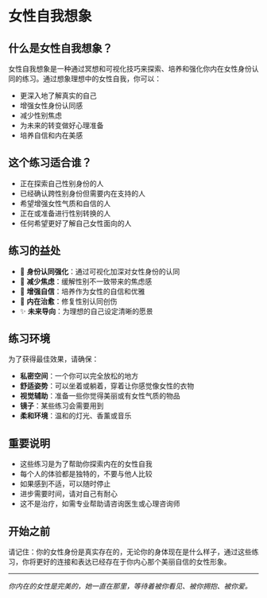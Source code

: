 # 女性自我想象

## 什么是女性自我想象？

女性自我想象是一种通过冥想和可视化技巧来探索、培养和强化你内在女性身份认同的练习。通过想象理想中的女性自我，你可以：

- 更深入地了解真实的自己
- 增强女性身份认同感
- 减少性别焦虑
- 为未来的转变做好心理准备
- 培养自信和内在美感

## 这个练习适合谁？

- 正在探索自己性别身份的人
- 已经确认跨性别身份但需要内在支持的人
- 希望增强女性气质和自信的人
- 正在或准备进行性别转换的人
- 任何希望更好了解自己女性面向的人

## 练习的益处

- 🌸 **身份认同强化**：通过可视化加深对女性身份的认同
- 💫 **减少焦虑**：缓解性别不一致带来的焦虑感
- 🦋 **增强自信**：培养作为女性的自信和优雅
- 🌺 **内在治愈**：修复性别认同创伤
- ✨ **未来导向**：为理想的自己设定清晰的愿景

## 练习环境

为了获得最佳效果，请确保：

- **私密空间**：一个你可以完全放松的地方
- **舒适姿势**：可以坐着或躺着，穿着让你感觉像女性的衣物
- **视觉辅助**：准备一些你觉得美丽或有女性气质的物品
- **镜子**：某些练习会需要用到
- **柔和环境**：温和的灯光、香薰或音乐

## 重要说明

- 这些练习是为了帮助你探索内在的女性自我
- 每个人的体验都是独特的，不要与他人比较
- 如果感到不适，可以随时停止
- 进步需要时间，请对自己有耐心
- 这不是治疗，如需专业帮助请咨询医生或心理咨询师

## 开始之前

请记住：你的女性身份是真实存在的，无论你的身体现在是什么样子，通过这些练习，你将更好的连接和表达已经存在于你内心那个美丽自信的女性形象。

---

*你内在的女性是完美的，她一直在那里，等待着被你看见、被你拥抱、被你爱。*